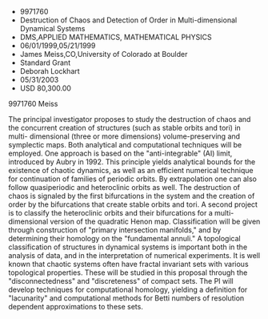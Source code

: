 
* 9971760
* Destruction of Chaos and Detection of Order in Multi-dimensional Dynamical Systems
* DMS,APPLIED MATHEMATICS, MATHEMATICAL PHYSICS
* 06/01/1999,05/21/1999
* James Meiss,CO,University of Colorado at Boulder
* Standard Grant
* Deborah Lockhart
* 05/31/2003
* USD 80,300.00

9971760 Meiss

The principal investigator proposes to study the destruction of chaos and the
concurrent creation of structures (such as stable orbits and tori) in multi-
dimensional (three or more dimensions) volume-preserving and symplectic maps.
Both analytical and computational techniques will be employed. One approach is
based on the "anti-integrable" (AI) limit, introduced by Aubry in 1992. This
principle yields analytical bounds for the existence of chaotic dynamics, as
well as an efficient numerical technique for continuation of families of
periodic orbits. By extrapolation one can also follow quasiperiodic and
heteroclinic orbits as well. The destruction of chaos is signaled by the first
bifurcations in the system and the creation of order by the bifurcations that
create stable orbits and tori. A second project is to classify the heteroclinic
orbits and their bifurcations for a multi-dimensional version of the quadratic
Henon map. Classification will be given through construction of "primary
intersection manifolds," and by determining their homology on the "fundamental
annuli." A topological classification of structures in dynamical systems is
important both in the analysis of data, and in the interpretation of numerical
experiments. It is well known that chaotic systems often have fractal invariant
sets with various topological properties. These will be studied in this proposal
through the "disconnectedness" and "discreteness" of compact sets. The PI will
develop techniques for computational homology, yielding a definition for
"lacunarity" and computational methods for Betti numbers of resolution dependent
approximations to these sets.

